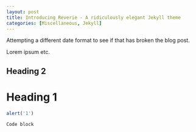 ```yaml
---
layout: post
title: Introducing Reverie - A ridiculously elegant Jekyll theme
categories: [Miscellaneous, Jekyll]
---
```


Attempting a different date format to see if that has broken the blog post.

Lorem ipsum etc.

## Heading 2

# Heading 1

```Javascript
alert('1')

Code block
```
